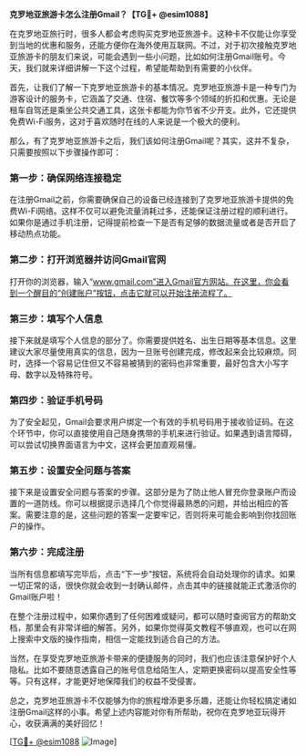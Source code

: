 **克罗地亚旅游卡怎么注册Gmail？【TG💪+ @esim1088】**

在克罗地亚旅行时，很多人都会考虑购买克罗地亚旅游卡。这种卡不仅能让你享受到当地的优惠和服务，还能方便你在海外使用互联网。不过，对于初次接触克罗地亚旅游卡的朋友们来说，可能会遇到一些小问题，比如如何注册Gmail账号。今天，我们就来详细讲解一下这个过程，希望能帮助到有需要的小伙伴。

首先，让我们了解一下克罗地亚旅游卡的基本情况。克罗地亚旅游卡是一种专门为游客设计的服务卡，它涵盖了交通、住宿、餐饮等多个领域的折扣和优惠。无论是租车自驾还是乘坐公共交通工具，这张卡都能为你节省不少开支。此外，它还提供免费Wi-Fi服务，这对于喜欢随时在线的人来说是一个极大的便利。

那么，有了克罗地亚旅游卡之后，我们该如何注册Gmail呢？其实，这并不复杂，只需要按照以下步骤操作即可：

### 第一步：确保网络连接稳定

在注册Gmail之前，你需要确保自己的设备已经连接到了克罗地亚旅游卡提供的免费Wi-Fi网络。这样不仅可以避免流量消耗过多，还能保证注册过程的顺利进行。如果你是通过手机注册，记得提前检查一下是否有足够的数据流量或者是否开启了移动热点功能。

### 第二步：打开浏览器并访问Gmail官网

打开你的浏览器，输入“www.gmail.com”进入Gmail官方网站。在这里，你会看到一个醒目的“创建账户”按钮，点击它就可以开始注册流程了。

### 第三步：填写个人信息

接下来就是填写个人信息的部分了。你需要提供姓名、出生日期等基本信息。这里建议大家尽量使用真实的信息，因为一旦账号创建完成，修改起来会比较麻烦。同时，选择一个容易记住但又不容易被猜到的密码也非常重要，最好包含大小写字母、数字以及特殊符号。

### 第四步：验证手机号码

为了安全起见，Gmail会要求用户绑定一个有效的手机号码用于接收验证码。在这个环节中，你可以直接使用自己随身携带的手机来进行验证。如果遇到语言障碍，可以尝试切换界面语言为中文，这样会更加直观易懂。

### 第五步：设置安全问题与答案

接下来是设置安全问题与答案的步骤。这部分是为了防止他人冒充你登录账户而设置的一道防线。你可以根据提示选择几个你觉得最熟悉的问题，并给出相应的答案。需要注意的是，这些问题的答案一定要牢记，否则将来可能会影响到你找回账户的操作。

### 第六步：完成注册

当所有信息都填写完毕后，点击“下一步”按钮，系统将会自动处理你的请求。如果一切正常的话，很快你就会收到一封确认邮件，点击其中的链接就能正式激活你的Gmail账户啦！

在整个注册过程中，如果你遇到了任何困难或疑问，都可以随时查阅官方的帮助文档，那里会有非常详细的解答。另外，如果你觉得英文教程不够直观，也可以在网上搜索中文版的操作指南，相信一定能找到适合自己的方法。

当然，在享受克罗地亚旅游卡带来的便捷服务的同时，我们也应该注意保护好个人隐私。比如不要随意透露自己的账号信息给陌生人，定期更换密码以提高安全性等等。只有这样，才能更好地保障我们的权益不受侵害。

总之，克罗地亚旅游卡不仅能够为你的旅程增添更多乐趣，还能让你轻松搞定诸如注册Gmail这样的小事。希望上述内容能对你有所帮助，祝你在克罗地亚玩得开心，收获满满的美好回忆！

[[TG💪+ @esim1088](https://t.me/s/esim1088) ![Image](https://i.postimg.cc/4NQfJmqS/Snipaste-2025-05-13-00-14-12.png)]